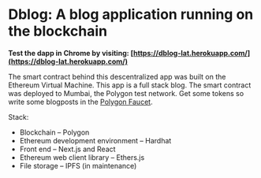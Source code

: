 # Dblog: A blog application running on the blockchain

**Test the dapp in Chrome by visiting: [https://dblog-lat.herokuapp.com/](https://dblog-lat.herokuapp.com/)**

The smart contract behind this descentralized app was built on the Ethereum Virtual Machine. This app is a full stack blog. The smart contract was deployed to Mumbai, the Polygon test network. Get some tokens so write
some blogposts in the [Polygon Faucet](https://faucet.polygon.technology).


Stack:
- Blockchain – Polygon
- Ethereum development environment – Hardhat
- Front end – Next.js and React
- Ethereum web client library – Ethers.js
- File storage – IPFS (in maintenance)

